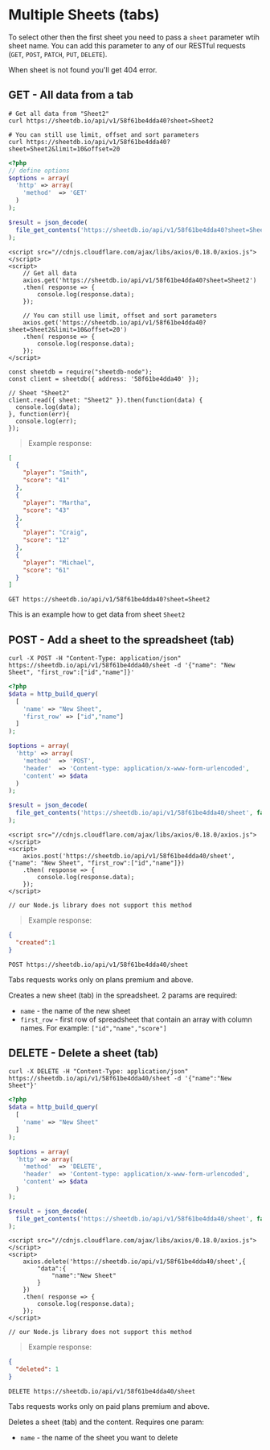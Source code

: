 # Multiple Sheets (tabs)

To select other then the first sheet you need to pass a <code style="word-break:normal;">sheet</code> parameter wtih sheet name. You can add this parameter to any of our RESTful requests (`GET`, `POST`, `PATCH`, `PUT`, `DELETE`).

When sheet is not found you'll get 404 error.

## GET - All data from a tab

```shell
# Get all data from "Sheet2"
curl https://sheetdb.io/api/v1/58f61be4dda40?sheet=Sheet2

# You can still use limit, offset and sort parameters
curl https://sheetdb.io/api/v1/58f61be4dda40?sheet=Sheet2&limit=10&offset=20
```

```php
<?php
// define options
$options = array(
  'http' => array(
    'method'  => 'GET'
  )
);

$result = json_decode(
  file_get_contents('https://sheetdb.io/api/v1/58f61be4dda40?sheet=Sheet2', false, stream_context_create($options))
);
```

```html--javascript
<script src="//cdnjs.cloudflare.com/ajax/libs/axios/0.18.0/axios.js"></script>
<script>
    // Get all data
    axios.get('https://sheetdb.io/api/v1/58f61be4dda40?sheet=Sheet2')
    .then( response => {
        console.log(response.data);
    });

    // You can still use limit, offset and sort parameters
    axios.get('https://sheetdb.io/api/v1/58f61be4dda40?sheet=Sheet2&limit=10&offset=20')
    .then( response => {
        console.log(response.data);
    });
</script>
```

```javascript--node
const sheetdb = require("sheetdb-node");
const client = sheetdb({ address: '58f61be4dda40' });

// Sheet "Sheet2"
client.read({ sheet: "Sheet2" }).then(function(data) {
  console.log(data);
}, function(err){
  console.log(err);
});
```

> Example response:

```json
[
  {
    "player": "Smith",
    "score": "41"
  },
  {
    "player": "Martha",
    "score": "43"
  },
  {
    "player": "Craig",
    "score": "12"
  },
  {
    "player": "Michael",
    "score": "61"
  }
]
```

`GET https://sheetdb.io/api/v1/58f61be4dda40?sheet=Sheet2`

This is an example how to get data from sheet `Sheet2`

## POST - Add a sheet to the spreadsheet (tab)

```shell
curl -X POST -H "Content-Type: application/json" https://sheetdb.io/api/v1/58f61be4dda40/sheet -d '{"name": "New Sheet", "first_row":["id","name"]}'
```

```php
<?php
$data = http_build_query(
  [
    'name' => "New Sheet",
    'first_row' => ["id","name"]
  ]
);

$options = array(
  'http' => array(
    'method'  => 'POST',
    'header'  => 'Content-type: application/x-www-form-urlencoded',
    'content' => $data
  )
);

$result = json_decode(
  file_get_contents('https://sheetdb.io/api/v1/58f61be4dda40/sheet', false, stream_context_create($options))
);
```

```html--javascript
<script src="//cdnjs.cloudflare.com/ajax/libs/axios/0.18.0/axios.js"></script>
<script>
    axios.post('https://sheetdb.io/api/v1/58f61be4dda40/sheet',{"name": "New Sheet", "first_row":["id","name"]})
    .then( response => {
        console.log(response.data);
    });
</script>
```

```javascript--node
// our Node.js library does not support this method
```

> Example response:

```json
{
  "created":1
}
```

`POST https://sheetdb.io/api/v1/58f61be4dda40/sheet`

<aside class="notice">
Tabs requests works only on plans premium and above.
</aside>

Creates a new sheet (tab) in the spreadsheet. 2 params are required:

* `name` - the name of the new sheet
* `first_row` - first row of spreadsheet that contain an array with column names. For example: `["id","name","score"]`

## DELETE - Delete a sheet (tab)

```shell
curl -X DELETE -H "Content-Type: application/json" https://sheetdb.io/api/v1/58f61be4dda40/sheet -d '{"name":"New Sheet"}'
```

```php
<?php
$data = http_build_query(
  [
    'name' => "New Sheet"
  ]
);

$options = array(
  'http' => array(
    'method'  => 'DELETE',
    'header'  => 'Content-type: application/x-www-form-urlencoded',
    'content' => $data
  )
);

$result = json_decode(
  file_get_contents('https://sheetdb.io/api/v1/58f61be4dda40/sheet', false, stream_context_create($options))
);
```

```html--javascript
<script src="//cdnjs.cloudflare.com/ajax/libs/axios/0.18.0/axios.js"></script>
<script>
    axios.delete('https://sheetdb.io/api/v1/58f61be4dda40/sheet',{
        "data":{
            "name":"New Sheet"
        }
    })
    .then( response => {
        console.log(response.data);
    });
</script>
```

```javascript--node
// our Node.js library does not support this method
```

> Example response:

```json
{
  "deleted": 1
}
```

`DELETE https://sheetdb.io/api/v1/58f61be4dda40/sheet`

<aside class="notice">
Tabs requests works only on paid plans premium and above.
</aside>

Deletes a sheet (tab) and the content. Requires one param:

* `name` - the name of the sheet you want to delete
